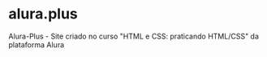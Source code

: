 # alura.plus
Alura-Plus -  Site criado no curso "HTML e CSS: praticando HTML/CSS" da plataforma Alura
